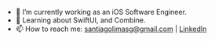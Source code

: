 - 🔭 I’m currently working as an iOS Software Engineer.
- 🌱 Learning about SwiftUI, and Combine.
- 📫 How to reach me: santiagolimasg@gmail.com | [LinkedIn](https://www.linkedin.com/in/santiagolimas/)

